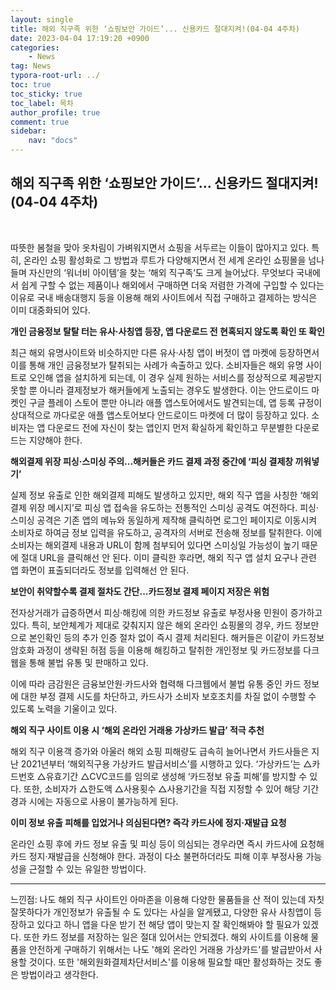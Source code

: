```yaml
---
layout: single
title: 해외 직구족 위한 ‘쇼핑보안 가이드’... 신용카드 절대지켜!(04-04 4주차)
date: 2023-04-04 17:19:20 +0900
categories: 
    - News
tag: News
typora-root-url: ../
toc: true
toc_sticky: true
toc_label: 목차
author_profile: true
comment: true
sidebar:
    nav: "docs"
---
```



## 해외 직구족 위한 ‘쇼핑보안 가이드’... 신용카드 절대지켜!(04-04 4주차)

<br>

따뜻한 봄철을 맞아 옷차림이 가벼워지면서 쇼핑을 서두르는 이들이 많아지고 있다. 특히, 온라인 쇼핑 활성화로 그 방법과 루트가 다양해지면서 전 세계 온라인 쇼핑몰을 넘나들며 자신만의 ‘워너비 아이템’을 찾는 ‘해외 직구족’도 크게 늘어났다. 무엇보다 국내에서 쉽게 구할 수 없는 제품이나 해외에서 구매하면 더욱 저렴한 가격에 구입할 수 있다는 이유로 국내 배송대행지 등을 이용해 해외 사이트에서 직접 구매하고 결제하는 방식은 이미 대중화되어 있다.

**개인 금융정보 탈탈 터는 유사·사칭앱 등장, 앱 다운로드 전 현혹되지 않도록 확인 또 확인**

최근 해외 유명사이트와 비슷하지만 다른 유사·사칭 앱이 버젓이 앱 마켓에 등장하면서 이를 통해 개인 금융정보가 탈취되는 사례가 속출하고 있다. 소비자들은 해외 유명 사이트로 오인해 앱을 설치하게 되는데, 이 경우 실제 원하는 서비스를 정상적으로 제공받지 못할 뿐 아니라 결제정보가 해커들에게 노출되는 경우도 발생한다. 이는 안드로이드 마켓인 구글 플레이 스토어 뿐만 아니라 애플 앱스토어에서도 발견되는데, 앱 등록 규정이 상대적으로 까다로운 애플 앱스토어보다 안드로이드 마켓에 더 많이 등장하고 있다. 소비자는 앱 다운로드 전에 자신이 찾는 앱인지 먼저 확실하게 확인하고 무분별한 다운로드는 지양해야 한다.

**해외결제 위장 피싱·스미싱 주의...해커들은 카드 결제 과정 중간에 ‘피싱 결제창 끼워넣기’**

실제 정보 유출로 인한 해외결제 피해도 발생하고 있지만, 해외 직구 앱을 사칭한 ‘해외결제 위장 메시지’로 피싱 앱 접속을 유도하는 전통적인 스미싱 공격도 여전하다. 피싱·스미싱 공격은 기존 앱의 메뉴와 동일하게 제작해 클릭하면 로그인 페이지로 이동시켜 소비자로 하여금 정보 입력을 유도하고, 공격자의 서버로 전송해 정보를 탈취한다. 이에 소비자는 해외결제 내용과 URL이 함께 첨부되어 있다면 스미싱일 가능성이 높기 때문에 절대 URL을 클릭해선 안 된다. 이미 클릭한 후라면, 해외 직구 앱 설치 요구나 관련 앱 화면이 표출되더라도 정보를 입력해선 안 된다.

**보안이 취약할수록 결제 절차도 간단...카드정보 결제 페이지 저장은 위험**

전자상거래가 급증하면서 피싱·해킹에 의한 카드정보 유출로 부정사용 민원이 증가하고 있다. 특히, 보안체계가 제대로 갖춰지지 않은 해외 온라인 쇼핑몰의 경우, 카드 정보만으로 본인확인 등의 추가 인증 절차 없이 즉시 결제 처리된다. 해커들은 이같이 카드정보 암호화 과정이 생략된 허점 등을 이용해 해킹하고 탈취한 개인정보 및 카드정보를 다크웹을 통해 불법 유통 및 판매하고 있다.

이에 따라 금감원은 금융보안원·카드사와 협력해 다크웹에서 불법 유통 중인 카드 정보에 대한 부정 결제 시도를 차단하고, 카드사가 소비자 보호조치를 차질 없이 수행할 수 있도록 노력을 기울이고 있다.

**해외 직구 사이트 이용 시 ‘해외 온라인 거래용 가상카드 발급’ 적극 추천**

해외 직구 이용객 증가와 아울러 해외 쇼핑 피해량도 급속히 늘어나면서 카드사들은 지난 2021년부터 ‘해외직구용 가상카드 발급서비스’를 시행하고 있다. ‘가상카드’는 △카드번호 △유효기간 △CVC코드를 임의로 생성해 ‘카드정보 유출 피해’를 방지할 수 있다. 또한, 소비자가 △한도액 △사용횟수 △사용기간을 직접 지정할 수 있어 해당 기간 경과 시에는 자동으로 사용이 불가능하게 된다.

**이미 정보 유출 피해를 입었거나 의심된다면? 즉각 카드사에 정지·재발급 요청**

온라인 쇼핑 후에 카드 정보 유출 및 피싱 등이 의심되는 경우라면 즉시 카드사에 요청해 카드 정지·재발급을 신청해야 한다. 과정이 다소 불편하더라도 피해 이후 부정사용 가능성을 근절할 수 있는 유일한 방법이다.

* * *

느낀점: 나도 해외 직구 사이트인 아마존을 이용해 다양한 물품들을 산 적이 있는데 자칫 잘못하다가 개인정보가 유출될 수 도 있다는 사실을 알게됐고, 다양한 유사 사칭앱이 등장하고 있다고 하니 앱을 다운 받기 전 해당 앱이 맞는지 잘 확인해봐야 할 필요가 있겠다. 또한 카드 정보를 저장하는 일은 절대 있어서는 안되겠다. 해외 사이트를 이용해 물품을 안전하게 구매하기 위해서는 나도 '해외 온라인 거래용 가상카드'를 발급받아서 사용할 것이다. 또한 '해외원화결제차단서비스'를 이용해 필요할 때만 활성화하는 것도 좋은 방법이라고 생각한다.